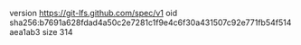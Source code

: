 version https://git-lfs.github.com/spec/v1
oid sha256:b7691a628fdad4a50c2e7281c1f9e4c6f30a431507c92e771fb54f514aea1ab3
size 314

